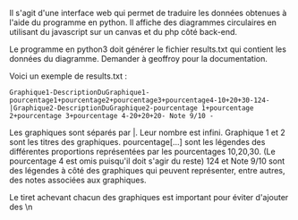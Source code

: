 Il s'agit d'une interface web qui permet de traduire les données obtenues à l'aide du programme en python.
Il affiche des diagrammes circulaires en utilisant du javascript sur un canvas et du php côté back-end.

Le programme en python3 doit générer le fichier results.txt qui contient les données du diagramme.
Demander à geoffroy pour la documentation.

Voici un exemple de results.txt :

	
	Graphique1-DescriptionDuGraphique1-pourcentage1+pourcentage2+pourcentage3+pourcentage4-10+20+30-124-|Graphique2-DescriptionDuGraphique2-pourcentage 1+pourcentage 2+pourcentage 3+pourcentage 4-20+20+20- Note 9/10 -


Les graphiques sont séparés par |. Leur nombre est infini. Graphique 1 et 2 sont les titres des graphiques. pourcentage[...] sont les légendes des différentes proportions représentées par les pourcentages 10,20,30. (Le pourcentage 4 est omis puisqu'il doit s'agir du reste)
124 et Note 9/10 sont des légendes à côté des graphiques qui peuvent représenter, entre autres, des notes associées aux graphiques.

Le tiret achevant chacun des graphiques est important pour éviter d'ajouter des \n
